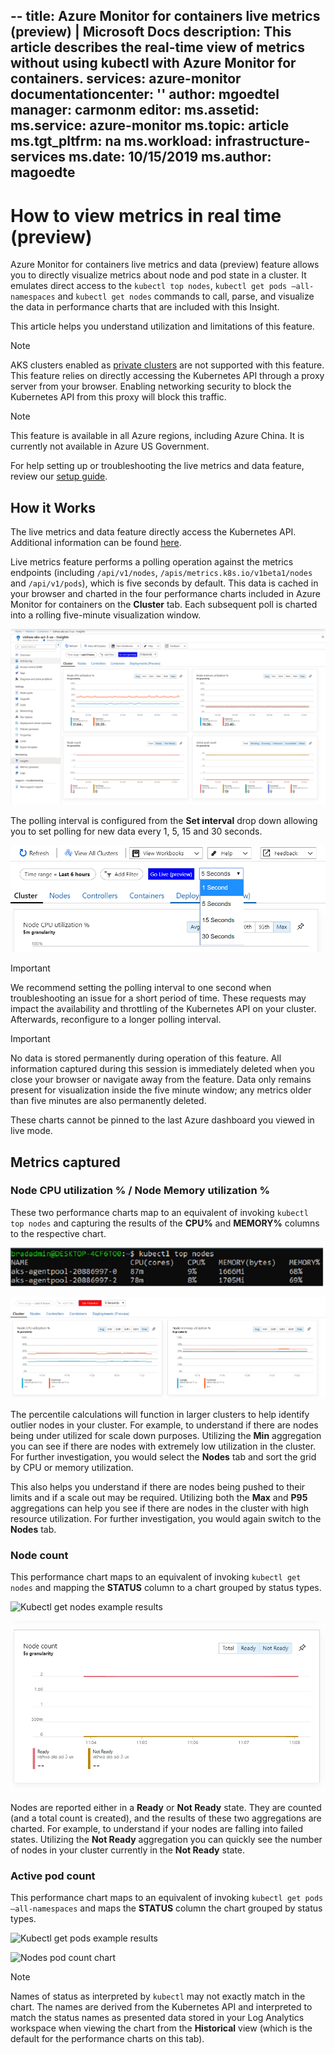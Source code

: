 --
title: Azure Monitor for containers live metrics (preview) | Microsoft Docs
description: This article describes the real-time view of metrics without using kubectl with Azure Monitor for containers.
services: azure-monitor
documentationcenter: ''
author: mgoedtel
manager: carmonm
editor: 
ms.assetid: 
ms.service: azure-monitor
ms.topic: article
ms.tgt_pltfrm: na
ms.workload: infrastructure-services
ms.date: 10/15/2019
ms.author: magoedte
---

# How to view metrics in real time (preview)

Azure Monitor for containers live metrics and data (preview) feature allows you to directly visualize metrics about node and pod state in a cluster. It emulates direct access to the `kubectl top nodes`, `kubectl get pods –all-namespaces` and `kubectl get nodes` commands to call, parse, and visualize the data in performance charts that are included with this Insight. 

This article helps you understand utilization and limitations of this feature. 

>[!NOTE]
>AKS clusters enabled as [private clusters](https://azure.microsoft.com/updates/aks-private-cluster/) are not supported with this feature. This feature relies on directly accessing the Kubernetes API through a proxy server from your browser. Enabling networking security to block the Kubernetes API from this proxy will block this traffic. 

>[!NOTE]
>This feature is available in all Azure regions, including Azure China. It is currently not available in Azure US Government.

For help setting up or troubleshooting the live metrics and data feature, review our [setup guide](container-insights-livelogs-setup.md).

## How it Works 

The live metrics and data feature directly access the Kubernetes API. Additional information can be found [here](container-insights-livelogs-setup.md). 

Live metrics feature performs a polling operation against the metrics endpoints (including `/api/v1/nodes`, `/apis/metrics.k8s.io/v1beta1/nodes` and `/api/v1/pods`), which is five seconds by default. This data is cached in your browser and charted in the four performance charts included in Azure Monitor for containers on the **Cluster** tab. Each subsequent poll is charted into a rolling five-minute visualization window. 

![Go Live option in the Cluster view](./media/container-insights-livelogs-metrics/cluster-view-go-live-example-01.png)

The polling interval is configured from the **Set interval** drop down allowing you to set polling for new data every 1, 5, 15 and 30 seconds. 

![Go Live drop-down polling interval](./media/container-insights-livelogs-metrics/cluster-view-polling-interval-dropdown.ping.png)

>[!IMPORTANT]
>We recommend setting the polling interval to one second when troubleshooting an issue for a short period of time. These requests may impact the availability and throttling of the Kubernetes API on your cluster. Afterwards, reconfigure to a longer polling interval. 

>[!IMPORTANT]
>No data is stored permanently during operation of this feature. All information captured during this session is immediately deleted when you close your browser or navigate away from the feature. Data only remains present for visualization inside the five minute window; any metrics older than five minutes are also permanently deleted.

These charts cannot be pinned to the last Azure dashboard you viewed in live mode.

## Metrics captured

### Node CPU utilization % / Node Memory utilization % 

These two performance charts map to an equivalent of invoking `kubectl top nodes` and capturing the results of the **CPU%** and **MEMORY%** columns to the respective chart. 

![Kubectl top nodes example results](./media/container-insights-livelogs-metrics/kubectl-top-nodes-example.png)

![Nodes memory and CPU utilization percent charts](./media/container-insights-livelogs-metrics/cluster-view-node-cpu-memory-util.png)

The percentile calculations will function in larger clusters to help identify outlier nodes in your cluster. For example, to understand if there are nodes being under utilized for scale down purposes. Utilizing the **Min** aggregation you can see if there are nodes with extremely low utilization in the cluster. For further investigation, you would select the **Nodes** tab and sort the grid by CPU or memory utilization.

This also helps you understand if there are nodes being pushed to their limits and if a scale out may be required. Utilizing both the **Max** and **P95** aggregations can help you see if there are nodes in the cluster with high resource utilization. For further investigation, you would again switch to the **Nodes** tab.

### Node count

This performance chart maps to an equivalent of invoking `kubectl get nodes` and mapping the **STATUS** column to a chart grouped by status types.

![Kubectl get nodes example results](./media/container-insights-livelogs/kubectl-get-nodes-example.png)

![Nodes count chart](./media/container-insights-livelogs-metrics/cluster-view-node-count-01.png)

Nodes are reported either in a **Ready** or **Not Ready** state. They are counted (and a total count is created), and the results of these two aggregations are charted.
For example, to understand if your nodes are falling into failed states. Utilizing the **Not Ready** aggregation you can quickly see the number of nodes in your cluster currently in the **Not Ready** state.

### Active pod count

This performance chart maps to an equivalent of invoking `kubectl get pods –all-namespaces` and maps the **STATUS** column the chart grouped by status types.

![Kubectl get pods example results](./media/container-insights-livelogs/kubectl-get-pods-example.png)

![Nodes pod count chart](./media/container-insights-livelogs-metrics/cluster-view-node-pod-count-01.png)

>[!NOTE]
>Names of status as interpreted by `kubectl` may not exactly match in the chart. The names are derived from the Kubernetes API and interpreted to match the status names as presented data stored in your Log Analytics workspace when viewing the chart from the **Historical** view (which is the default for the performance charts on this tab). 
